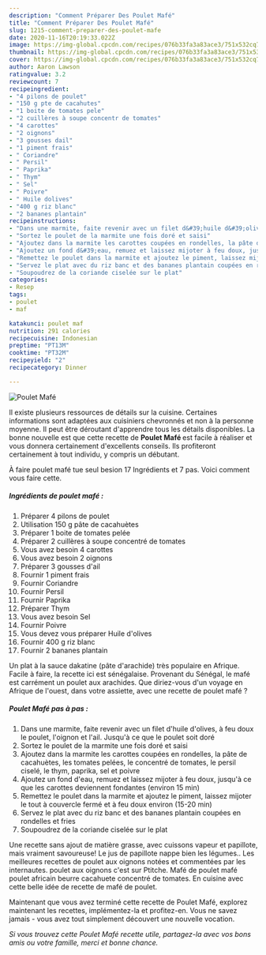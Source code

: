 ```yaml
---
description: "Comment Préparer Des Poulet Mafé"
title: "Comment Préparer Des Poulet Mafé"
slug: 1215-comment-preparer-des-poulet-mafe
date: 2020-11-16T20:19:33.022Z
image: https://img-global.cpcdn.com/recipes/076b33fa3a83ace3/751x532cq70/poulet-mafe-photo-principale-de-la-recette.jpg
thumbnail: https://img-global.cpcdn.com/recipes/076b33fa3a83ace3/751x532cq70/poulet-mafe-photo-principale-de-la-recette.jpg
cover: https://img-global.cpcdn.com/recipes/076b33fa3a83ace3/751x532cq70/poulet-mafe-photo-principale-de-la-recette.jpg
author: Aaron Lawson
ratingvalue: 3.2
reviewcount: 7
recipeingredient:
- "4 pilons de poulet"
- "150 g pte de cacahutes"
- "1 boite de tomates pele"
- "2 cuillères à soupe concentr de tomates"
- "4 carottes"
- "2 oignons"
- "3 gousses dail"
- "1 piment frais"
- " Coriandre"
- " Persil"
- " Paprika"
- " Thym"
- " Sel"
- " Poivre"
- " Huile dolives"
- "400 g riz blanc"
- "2 bananes plantain"
recipeinstructions:
- "Dans une marmite, faite revenir avec un filet d&#39;huile d&#39;olives, à feu doux le poulet, l&#39;oignon et l&#39;ail. Jusqu&#39;à ce que le poulet soit doré"
- "Sortez le poulet de la marmite une fois doré et saisi"
- "Ajoutez dans la marmite les carottes coupées en rondelles, la pâte de cacahuètes, les tomates pelées, le concentré de tomates, le persil ciselé, le thym, paprika, sel et poivre"
- "Ajoutez un fond d&#39;eau, remuez et laissez mijoter à feu doux, jusqu&#39;à ce que les carottes deviennent fondantes (environ 15 min)"
- "Remettez le poulet dans la marmite et ajoutez le piment, laissez mijoter le tout à couvercle fermé et à feu doux environ (15-20 min)"
- "Servez le plat avec du riz banc et des bananes plantain coupées en rondelles et fries"
- "Soupoudrez de la coriande ciselée sur le plat"
categories:
- Resep
tags:
- poulet
- maf

katakunci: poulet maf 
nutrition: 291 calories
recipecuisine: Indonesian
preptime: "PT13M"
cooktime: "PT32M"
recipeyield: "2"
recipecategory: Dinner

---
```



![Poulet Mafé](https://img-global.cpcdn.com/recipes/076b33fa3a83ace3/751x532cq70/poulet-mafe-photo-principale-de-la-recette.jpg)

Il existe plusieurs ressources de détails sur la cuisine. Certaines informations sont adaptées aux cuisiniers chevronnés et non à la personne moyenne. Il peut être déroutant d'apprendre tous les détails disponibles. La bonne nouvelle est que cette recette de <strong> Poulet Mafé </strong> est facile à réaliser et vous donnera certainement d'excellents conseils. Ils profiteront certainement à tout individu, y compris un débutant.

<!--inarticleads1-->

À faire poulet mafé tue seul besion 17 Ingrédients et 7 pas. Voici comment vous faire cette.

##### Ingrédients de poulet mafé :

1. Préparer 4 pilons de poulet
1. Utilisation 150 g pâte de cacahuètes
1. Préparer 1 boite de tomates pelée
1. Préparer 2 cuillères à soupe concentré de tomates
1. Vous avez besoin 4 carottes
1. Vous avez besoin 2 oignons
1. Préparer 3 gousses d&#39;ail
1. Fournir 1 piment frais
1. Fournir  Coriandre
1. Fournir  Persil
1. Fournir  Paprika
1. Préparer  Thym
1. Vous avez besoin  Sel
1. Fournir  Poivre
1. Vous devez vous préparer  Huile d&#39;olives
1. Fournir 400 g riz blanc
1. Fournir 2 bananes plantain


Un plat à la sauce dakatine (pâte d&#39;arachide) très populaire en Afrique. Facile à faire, la recette ici est sénégalaise. Provenant du Sénégal, le mafé est carrément un poulet aux arachides. Que diriez-vous d&#39;un voyage en Afrique de l&#39;ouest, dans votre assiette, avec une recette de poulet mafé ? 

<!--inarticleads2-->

##### Poulet Mafé pas à pas :

1. Dans une marmite, faite revenir avec un filet d&#39;huile d&#39;olives, à feu doux le poulet, l&#39;oignon et l&#39;ail. Jusqu&#39;à ce que le poulet soit doré
1. Sortez le poulet de la marmite une fois doré et saisi
1. Ajoutez dans la marmite les carottes coupées en rondelles, la pâte de cacahuètes, les tomates pelées, le concentré de tomates, le persil ciselé, le thym, paprika, sel et poivre
1. Ajoutez un fond d&#39;eau, remuez et laissez mijoter à feu doux, jusqu&#39;à ce que les carottes deviennent fondantes (environ 15 min)
1. Remettez le poulet dans la marmite et ajoutez le piment, laissez mijoter le tout à couvercle fermé et à feu doux environ (15-20 min)
1. Servez le plat avec du riz banc et des bananes plantain coupées en rondelles et fries
1. Soupoudrez de la coriande ciselée sur le plat


Une recette sans ajout de matière grasse, avec cuissons vapeur et papillote, mais vraiment savoureuse! Le jus de papillote nappe bien les légumes.. Les meilleures recettes de poulet aux oignons notées et commentées par les internautes. poulet aux oignons c&#39;est sur Ptitche. Mafé de poulet mafé poulet africain beurre cacahuete concentré de tomates. En cuisine avec cette belle idée de recette de mafé de poulet. 

<!--inarticleads1-->

<p>
Maintenant que vous avez terminé cette recette de Poulet Mafé, explorez maintenant les recettes, implémentez-la et profitez-en. Vous ne savez jamais - vous avez tout simplement découvert une nouvelle vocation.
</p>

<p>
<i>Si vous trouvez cette Poulet Mafé recette utile, partagez-la avec vos bons amis ou votre famille, merci et bonne chance.</i>
</p>
